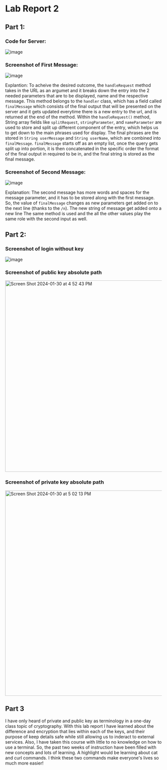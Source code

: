 # Lab Report 2

## Part 1:
### Code for Server:
![image](https://github.com/niktion9/cse15l-lab-reports/assets/150311091/33de48db-e347-4dd6-bdbd-797e5f3f09e3)


### Screenshot of First Message:
![image](https://github.com/niktion9/cse15l-lab-reports/assets/150311091/7abffdb3-cc45-475b-86bd-b1c47a8acb6f)


Explantion: 
To acheive the desired outcome, the ```handleRequest``` method takes in the URL as an argumet and it breaks down the entry into the 2 needed parameters that are to be displayed, name and the respective message. This method belongs to the ```handler``` class, which has a field called ```finalMessage``` which consists of the final output that will be presented on the server and it gets updated everytime there is a new entry to the url, and is returned at the end of the method. Within the ```handleRequest()``` method, String array fields like ```splitRequest```, ```stringParameter```, and ```nameParameter``` are used to store and split up different component of the entry, which helps us to get down to the main phrases used for display. The final phrases are the stored in ```String userMessage``` and ```String userName```, which are combined into ```finalMessage```. ```finalMessage``` starts off as an empty list, once the query gets split up into portion, it is then concatenated in the specific order the format of the final output in required to be in, and the final string is stored as the final message.


### Screenshot of Second Message:
![image](https://github.com/niktion9/cse15l-lab-reports/assets/150311091/2747b6a2-8629-42b6-a437-ba6d5d494770)

Explanation:
The second message has more words and spaces for the message parameter, and it has to be stored along with the first message. So, the value of ```finalMessage``` changes as new parameters get added on to the next line (thanks to the ```/n```). The new string of message get added onto a new line The same method is used and the all the other values play the same role with the second input as well.


## Part 2:
### Screenshot of login without key
![image](https://github.com/niktion9/cse15l-lab-reports/assets/150311091/b76c6733-113a-4384-8158-b9d7b63efef9)


### Screenshot of public key absolute path
<img width="616" alt="Screen Shot 2024-01-30 at 4 52 43 PM" src="https://github.com/niktion9/cse15l-lab-reports/assets/150311091/bf4caa74-1ce6-49c1-b632-c606d602621c"/>

### Screenshot of private key absolute path
<img width="661" alt="Screen Shot 2024-01-30 at 5 02 13 PM" src="https://github.com/niktion9/cse15l-lab-reports/assets/150311091/175da808-1f66-4fdb-9db4-9e0dd7628777"/>

## Part 3
I have only heard of private and public key as terminology in a one-day class topic of cryptography. With this lab report I have learned about the difference and encryption that lies within each of the keys, and their purpose of keep details safe while still allowing us to inderact to external services. Also, I have taken this course with little to no knowledge on how to use a terminal. So, the past two weeks of instruction have been filled with new concepts and lots of learning. A highlight would be learning about cat and curl commands. I think these two commands make everyone's lives so much more easier!
